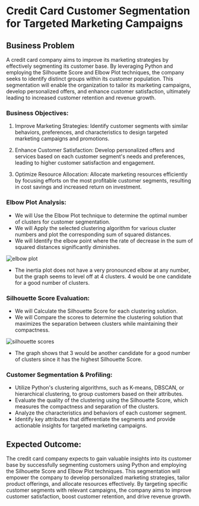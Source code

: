 # Credit Card Customer Segmentation for Targeted Marketing Campaigns

## Business Problem
A credit card company aims to improve its marketing strategies by effectively segmenting its customer base. By leveraging Python and employing the Silhouette Score and Elbow Plot techniques, the company seeks to identify distinct groups within its customer population. This segmentation will enable the organization to tailor its marketing campaigns, develop personalized offers, and enhance customer satisfaction, ultimately leading to increased customer retention and revenue growth.

### Business Objectives:
1. Improve Marketing Strategies: Identify customer segments with similar behaviors, preferences, and characteristics to design targeted marketing campaigns and promotions.

2. Enhance Customer Satisfaction: Develop personalized offers and services based on each customer segment's needs and preferences, leading to higher customer satisfaction and engagement.

3. Optimize Resource Allocation: Allocate marketing resources efficiently by focusing efforts on the most profitable customer segments, resulting in cost savings and increased return on investment.

### Elbow Plot Analysis:
   - We will Use the Elbow Plot technique to determine the optimal number of clusters for customer segmentation.
   - We will Apply the selected clustering algorithm for various cluster numbers and plot the corresponding sum of squared distances.
   - We will Identify the elbow point where the rate of decrease in the sum of squared distances significantly diminishes.
   
![elbow plot](https://github.com/farisassallami/Credit-Card-Customer-Segmentation/assets/111199631/8fba13d4-c655-484f-b670-a55c4e42b295)

   -  The inertia plot does not have a very pronounced elbow at any number, but the graph seems to level off at 4 clusters. 4 would be one candidate for a good number of clusters.

### Silhouette Score Evaluation:
   - We will Calculate the Silhouette Score for each clustering solution.
   - We will Compare the scores to determine the clustering solution that maximizes the separation between clusters while maintaining their compactness.
   
![silhouette scores](https://github.com/farisassallami/Credit-Card-Customer-Segmentation/assets/111199631/40ead40b-02b0-4675-bae3-06a260d9add0)


   - The graph shows that 3 would be another candidate for a good number of clusters since it has the highest Silhouette Score.

      
### Customer Segmentation & Profiling:
   - Utilize Python's clustering algorithms, such as K-means, DBSCAN, or hierarchical clustering, to group customers based on their attributes.
   - Evaluate the quality of the clustering using the Silhouette Score, which measures the compactness and separation of the clusters.
   - Analyze the characteristics and behaviors of each customer segment.
   - Identify key attributes that differentiate the segments and provide actionable insights for targeted marketing campaigns.



## Expected Outcome:
The credit card company expects to gain valuable insights into its customer base by successfully segmenting customers using Python and employing the Silhouette Score and Elbow Plot techniques. This segmentation will empower the company to develop personalized marketing strategies, tailor product offerings, and allocate resources effectively. By targeting specific customer segments with relevant campaigns, the company aims to improve customer satisfaction, boost customer retention, and drive revenue growth.

 
